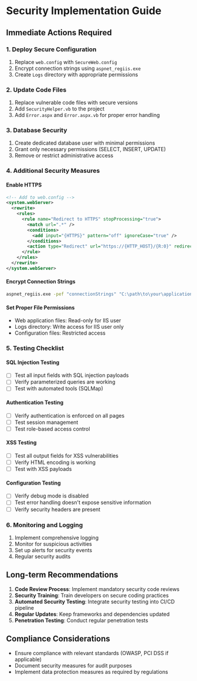# Security Implementation Guide

## Immediate Actions Required

### 1. Deploy Secure Configuration
1. Replace `web.config` with `SecureWeb.config`
2. Encrypt connection strings using `aspnet_regiis.exe`
3. Create `Logs` directory with appropriate permissions

### 2. Update Code Files
1. Replace vulnerable code files with secure versions
2. Add `SecurityHelper.vb` to the project
3. Add `Error.aspx` and `Error.aspx.vb` for proper error handling

### 3. Database Security
1. Create dedicated database user with minimal permissions
2. Grant only necessary permissions (SELECT, INSERT, UPDATE)
3. Remove or restrict administrative access

### 4. Additional Security Measures

#### Enable HTTPS
```xml
<!-- Add to web.config -->
<system.webServer>
  <rewrite>
    <rules>
      <rule name="Redirect to HTTPS" stopProcessing="true">
        <match url=".*" />
        <conditions>
          <add input="{HTTPS}" pattern="off" ignoreCase="true" />
        </conditions>
        <action type="Redirect" url="https://{HTTP_HOST}/{R:0}" redirectType="Permanent" />
      </rule>
    </rules>
  </rewrite>
</system.webServer>
```

#### Encrypt Connection Strings
```cmd
aspnet_regiis.exe -pef "connectionStrings" "C:\path\to\your\application"
```

#### Set Proper File Permissions
- Web application files: Read-only for IIS user
- Logs directory: Write access for IIS user only
- Configuration files: Restricted access

### 5. Testing Checklist

#### SQL Injection Testing
- [ ] Test all input fields with SQL injection payloads
- [ ] Verify parameterized queries are working
- [ ] Test with automated tools (SQLMap)

#### Authentication Testing
- [ ] Verify authentication is enforced on all pages
- [ ] Test session management
- [ ] Test role-based access control

#### XSS Testing
- [ ] Test all output fields for XSS vulnerabilities
- [ ] Verify HTML encoding is working
- [ ] Test with XSS payloads

#### Configuration Testing
- [ ] Verify debug mode is disabled
- [ ] Test error handling doesn't expose sensitive information
- [ ] Verify security headers are present

### 6. Monitoring and Logging
1. Implement comprehensive logging
2. Monitor for suspicious activities
3. Set up alerts for security events
4. Regular security audits

## Long-term Recommendations

1. **Code Review Process**: Implement mandatory security code reviews
2. **Security Training**: Train developers on secure coding practices
3. **Automated Security Testing**: Integrate security testing into CI/CD pipeline
4. **Regular Updates**: Keep frameworks and dependencies updated
5. **Penetration Testing**: Conduct regular penetration tests

## Compliance Considerations

- Ensure compliance with relevant standards (OWASP, PCI DSS if applicable)
- Document security measures for audit purposes
- Implement data protection measures as required by regulations